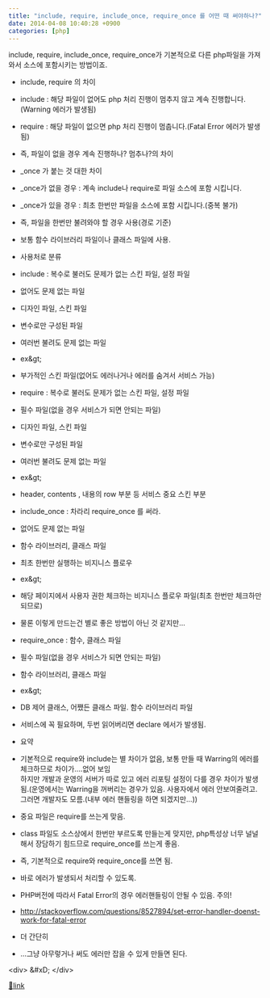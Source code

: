 ```yaml
---
title: "include, require, include_once, require_once 를 어떤 때 써야하나?"
date: 2014-04-08 10:40:28 +0900
categories: [php]
---
```


include, require, include_once, require_once가 기본적으로 다른 php파일을 가져와서 소스에 포함시키는 방법이죠.  
- include, require 의 차이
- include : 해당 파일이 없어도 php 처리 진행이 멈추지 않고 계속 진행합니다. (Warning 에러가 발생됨)
- require : 해당 파일이 없으면 php 처리 진행이 멈춥니다.(Fatal Error 에러가 발생됨)
- 즉, 파일이 없을 경우 계속 진행하나? 멈추나?의 차이

- _once 가 붙는 것 대한 차이
- _once가 없을 경우 : 계속 include나 require로 파일 소스에 포함 시킵니다.
- _once가 있을 경우 : 최초 한번만 파일을 소스에 포함 시킵니다.(중복 불가)
- 즉, 파일을 한번만 불려와야 할 경우 사용(경로 기준)
- 보통 함수 라이브러리 파일이나 클래스 파일에 사용.

- 사용처로 분류
- include : 복수로 불러도 문제가 없는 스킨 파일, 설정 파일
- 없어도 문제 없는 파일
- 디자인 파일, 스킨 파일
- 변수로만 구성된 파일
- 여러번 불려도 문제 없는 파일
- ex&amp;gt; 
- 부가적인 스킨 파일(없어도 에러나거나 에러를 숨겨서 서비스 가능)


- require : 복수로 불러도 문제가 없는 스킨 파일, 설정 파일
- 필수 파일(없을 경우 서비스가 되면 안되는 파일)
- 디자인 파일, 스킨 파일
- 변수로만 구성된 파일
- 여러번 불려도 문제 없는 파일
- ex&amp;gt;
- header, contents , 내용의 row 부분 등 서비스 중요 스킨 부분


- include_once : 차라리 require_once 를 써라.
- 없어도 문제 없는 파일
- 함수 라이브러리, 클래스 파일
- 최초 한번만 실행하는 비지니스 플로우
- ex&amp;gt;
- 해당 페이지에서 사용자 권한 체크하는 비지니스 플로우 파일(최초 한번만 체크하만 되므로)
- 물론 이렇게 만드는건 별로 좋은 방법이 아닌 것 같지만...



- require_once : 함수, 클래스 파일
- 필수 파일(없을 경우 서비스가 되면 안되는 파일)
- 함수 라이브러리, 클래스 파일
- ex&amp;gt;
- DB 제어 클래스, 어쨌든 클래스 파일. 함수 라이브러리 파일
- 서비스에 꼭 필요하며, 두번 읽어버리면 declare 에서가 발생됨.




- 요약
- 기본적으로 require와 include는 별 차이가 없음, 보통 만들 때 Warring의 에러를 체크하므로 차이가....없어 보임  
하지만 개발과 운영의 서버가 따로 있고 에러 리포팅 설정이 다를 경우 차이가 발생됨.(운영에서는 Warring을 꺼버리는 경우가 있음. 사용자에서 에러 안보여줄려고. 그러면 개발자도 모름.(내부 에러 핸들링을 하면 되겠지만...))
- 중요 파일은 require를 쓰는게 맞음.
- class 파일도 소스상에서 한번만 부르도록 만들는게 맞지만, php특성상 너무 널널해서 장담하기 힘드므로 require_once를 쓰는게 좋음.
- 즉, 기본적으로 require와 require_once를 쓰면 됨.
- 바로 에러가 발생되서 처리할 수 있도록.
- PHP버전에 따라서 Fatal Error의 경우 에러핸들링이 안될 수 있음. 주의!
- http://stackoverflow.com/questions/8527894/set-error-handler-doenst-work-for-fatal-error



- 더 간단히
- ...그냥 아무렇거나 써도 에러만 잡을 수 있게 만들면 된다.


&lt;div&gt;  &amp;#xD;
&lt;/div&gt;  
  



[🔗link](http://www.mins01.com/mh/tech/read/869)